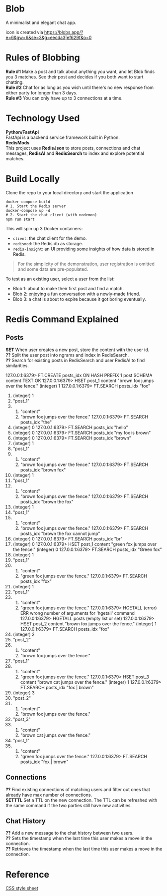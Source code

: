 # Blob

A minimalist and elegant chat app.


icon is created via https://blobs.app/?e=6&gw=6&se=3&g=eecda3|ef629f&o=0

# Rules of Blobbing

**Rule #1**
Make a post and talk about anything you want, and let Blob finds you 3 matches. See their post and decides if you both want to start chatting.  
**Rule #2**
Chat for as long as you wish until there's no new response from either party for longer than 3 days.  
**Rule #3**
You can only have up to 3 connections at a time.

# Technology Used

**Python/FastApi**  
FastApi is a backend service framework built in Python.  
**RedisMods**  
This project uses **RedisJson** to store posts, connections and chat messages, **RedisAI** and **RedisSearch** to index and explore potential matches.

# Build Locally

Clone the repo to your local directory and start the application
```
docker-compose build
# 1. Start the Redis server
docker-compose up -d
# 2. Start the chat client (with nodemon)
npm run start
```
This will spin up 3 Docker containers:
- `client`: the chat client for the demo.
- `redismod`: the Redis db as storage.
- `redis-insight`: an UI providing some insights of how data is stored in Redis.

> For the simplicity of the demonstration, user registration is omitted and some data are pre-populated.

To test as an existing user, select a user from the list:

- Blob 1: about to make their first post and find a match.
- Blob 2: enjoying a fun conversation with a newly-made friend.
- Blob 3: a chat is about to expire because it got boring eventually.

# Redis Command Explained


## Posts
**SET** When user creates a new post, store the content with the user id.  
**??** Split the user post into ngrams and index in RedisSearch.  
**??** Search for existing posts in RedisSearch and user RedisAI to find similarities.

127.0.0.1:6379> FT.CREATE posts_idx ON HASH PREFIX 1 post SCHEMA content TEXT
OK
127.0.0.1:6379> HSET post_1 content "brown fox jumps over the fence."
(integer) 1
127.0.0.1:6379> FT.SEARCH posts_idx "fox"
1) (integer) 1
2) "post_1"
3) 1) "content"
   2) "brown fox jumps over the fence."
127.0.0.1:6379> FT.SEARCH posts_idx "the"
1) (integer) 0
127.0.0.1:6379> FT.SEARCH posts_idx "hello"
1) (integer) 0
127.0.0.1:6379> FT.SEARCH posts_idx "my fox is brown"
1) (integer) 0
127.0.0.1:6379> FT.SEARCH posts_idx "brown"
1) (integer) 1
2) "post_1"
3) 1) "content"
   2) "brown fox jumps over the fence."
127.0.0.1:6379> FT.SEARCH posts_idx "brown fox"
1) (integer) 1
2) "post_1"
3) 1) "content"
   2) "brown fox jumps over the fence."
127.0.0.1:6379> FT.SEARCH posts_idx "brown the fox"
1) (integer) 1
2) "post_1"
3) 1) "content"
   2) "brown fox jumps over the fence."
127.0.0.1:6379> FT.SEARCH posts_idx "brown the fox cannot jump"
1) (integer) 0
127.0.0.1:6379> FT.SEARCH posts_idx "br"
1) (integer) 0
127.0.0.1:6379> HSET post_1 content "green fox jumps over the fence."
(integer) 0
127.0.0.1:6379> FT.SEARCH posts_idx "Green fox"
1) (integer) 1
2) "post_1"
3) 1) "content"
   2) "green fox jumps over the fence."
127.0.0.1:6379> FT.SEARCH posts_idx "fox"
1) (integer) 1
2) "post_1"
3) 1) "content"
   2) "green fox jumps over the fence."
127.0.0.1:6379> HGETALL
(error) ERR wrong number of arguments for 'hgetall' command
127.0.0.1:6379> HGETALL posts
(empty list or set)
127.0.0.1:6379> HSET post_2 content "brown fox jumps over the fence."
(integer) 1
127.0.0.1:6379> FT.SEARCH posts_idx "fox"
1) (integer) 2
2) "post_2"
3) 1) "content"
   2) "brown fox jumps over the fence."
4) "post_1"
5) 1) "content"
   2) "green fox jumps over the fence."
127.0.0.1:6379> HSET post_3 content "brown cat jumps over the fence."
(integer) 1
127.0.0.1:6379> FT.SEARCH posts_idx "fox | brown"
1) (integer) 3
2) "post_2"
3) 1) "content"
   2) "brown fox jumps over the fence."
4) "post_3"
5) 1) "content"
   2) "brown cat jumps over the fence."
6) "post_1"
7) 1) "content"
   2) "green fox jumps over the fence."
127.0.0.1:6379> FT.SEARCH posts_idx "fox | brown"



## Connections
**??** Find existing connections of matching users and filter out ones that already have max number of connections.  
**SETTTL** Set a TTL on the new connection. The TTL can be refreshed with the same command if the two parties still have new activities.  

## Chat History
**??** Add a new message to the chat history between two users.  
**??** Sets the timestamp when the last time this user makes a move in the connection.  
**??** Retrieves the timestamp when the last time this user makes a move in the connection.

# Reference
[CSS style sheet](https://bbbootstrap.com/snippets/simple-chat-application-57631463)
